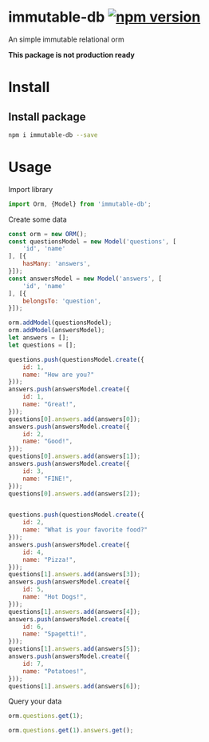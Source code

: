 # immutable-db [![npm version](https://badge.fury.io/js/immutable-db.svg)](https://badge.fury.io/js/immutable-db)
An simple immutable relational orm

**This package is not production ready**

# Install

## Install package

```bash
npm i immutable-db --save
```

# Usage

Import library

```javascript
import Orm, {Model} from 'immutable-db';
```

Create some data

```javascript
const orm = new ORM();
const questionsModel = new Model('questions', [
	'id', 'name'
], [{
	hasMany: 'answers',
}]);
const answersModel = new Model('answers', [
	'id', 'name'
], [{
	belongsTo: 'question',
}]);

orm.addModel(questionsModel);
orm.addModel(answersModel);
let answers = [];
let questions = [];

questions.push(questionsModel.create({
	id: 1,
	name: "How are you?"
}));
answers.push(answersModel.create({
	id: 1,
	name: "Great!",
}));
questions[0].answers.add(answers[0]);
answers.push(answersModel.create({
	id: 2,
	name: "Good!",
}));
questions[0].answers.add(answers[1]);
answers.push(answersModel.create({
	id: 3,
	name: "FINE!",
}));
questions[0].answers.add(answers[2]);


questions.push(questionsModel.create({
	id: 2,
	name: "What is your favorite food?"
}));
answers.push(answersModel.create({
	id: 4,
	name: "Pizza!",
}));
questions[1].answers.add(answers[3]);
answers.push(answersModel.create({
	id: 5,
	name: "Hot Dogs!",
}));
questions[1].answers.add(answers[4]);
answers.push(answersModel.create({
	id: 6,
	name: "Spagetti!",
}));
questions[1].answers.add(answers[5]);
answers.push(answersModel.create({
	id: 7,
	name: "Potatoes!",
}));
questions[1].answers.add(answers[6]);
```

Query your data

```javascript
orm.questions.get(1);

orm.questions.get(1).answers.get();
```